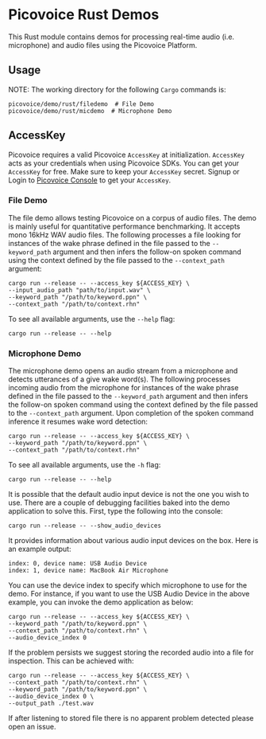 # Picovoice Rust Demos

This Rust module contains demos for processing real-time audio (i.e. microphone) and audio files using the Picovoice Platform.

## Usage

NOTE: The working directory for the following `Cargo` commands is:

```console
picovoice/demo/rust/filedemo  # File Demo
picovoice/demo/rust/micdemo  # Microphone Demo
```

## AccessKey

Picovoice requires a valid Picovoice `AccessKey` at initialization. `AccessKey` acts as your credentials when using Picovoice SDKs.
You can get your `AccessKey` for free. Make sure to keep your `AccessKey` secret. 
Signup or Login to [Picovoice Console](https://console.picovoice.ai/) to get your `AccessKey`.

### File Demo

The file demo allows testing Picovoice on a corpus of audio files. The demo is mainly useful for quantitative performance benchmarking.
It accepts mono 16kHz WAV audio files.
The following processes a file looking for instances of the wake phrase defined in the file passed to the `--keyword_path` argument
and then infers the follow-on spoken command using the context defined by the file passed to the `--context_path` argument:

```console
cargo run --release -- --access_key ${ACCESS_KEY} \
--input_audio_path "path/to/input.wav" \
--keyword_path "/path/to/keyword.ppn" \
--context_path "/path/to/context.rhn"
```

To see all available arguments, use the `--help` flag:
```console
cargo run --release -- --help
```

### Microphone Demo

The microphone demo opens an audio stream from a microphone and detects utterances of a give wake word(s).
The following processes incoming audio from the microphone for instances of the wake phrase defined in the file passed to the `--keyword_path` argument
and then infers the follow-on spoken command using the context defined by the file passed to the `--context_path` argument.
Upon completion of the spoken command inference it resumes wake word detection:

```console
cargo run --release -- --access_key ${ACCESS_KEY} \
--keyword_path "/path/to/keyword.ppn" \
--context_path "/path/to/context.rhn"
```

To see all available arguments, use the `-h` flag:
```console
cargo run --release -- --help
```

It is possible that the default audio input device is not the one you wish to use. There are a couple
of debugging facilities baked into the demo application to solve this. First, type the following into the console:

```console
cargo run --release -- --show_audio_devices
```

It provides information about various audio input devices on the box. Here is an example output:

```console
index: 0, device name: USB Audio Device
index: 1, device name: MacBook Air Microphone
``` 

You can use the device index to specify which microphone to use for the demo. For instance, if you want to use the USB Audio Device
in the above example, you can invoke the demo application as below:

```console
cargo run --release -- --access_key ${ACCESS_KEY} \
--keyword_path "/path/to/keyword.ppn" \
--context_path "/path/to/context.rhn" \
--audio_device_index 0
```

If the problem persists we suggest storing the recorded audio into a file for inspection.
This can be achieved with:

```console
cargo run --release -- --access_key ${ACCESS_KEY} \
--context_path "/path/to/context.rhn" \
--keyword_path "/path/to/keyword.ppn" \
--audio_device_index 0 \
--output_path ./test.wav
```

If after listening to stored file there is no apparent problem detected please open an issue.
